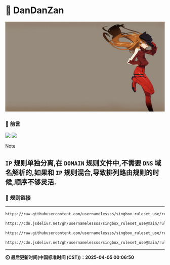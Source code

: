 
# 🧸 DanDanZan
![](https://raw.githubusercontent.com/usernamelessss/picture-bed/main/images/202504042256831.jpg)
### 📣 前言
![](https://shields.io/badge/-移除重复规则-ff69b4) ![](https://shields.io/badge/-IP&nbsp;规则单独存放不与&nbsp;DOMAIN&nbsp;等混合-green)
> [!NOTE]
**`IP` 规则单独分离,在 `DOMAIN` 规则文件中,不需要 `DNS` 域名解析的,如果和 `IP` 规则混合,导致排列路由规则的时候,顺序不够灵活.**
---

###  🔗 规则链接
---

```url
https://raw.githubusercontent.com/usernamelessss/singbox_ruleset_use/refs/heads/main/rule/DanDanZan/DanDanZan_No_IP.json
```

```url
https://cdn.jsdelivr.net/gh/usernamelessss/singbox_ruleset_use@main/rule/DanDanZan/DanDanZan_No_IP.json
```

```url
https://raw.githubusercontent.com/usernamelessss/singbox_ruleset_use/refs/heads/main/rule/DanDanZan/DanDanZan_No_IP.srs
```

```url
https://cdn.jsdelivr.net/gh/usernamelessss/singbox_ruleset_use@main/rule/DanDanZan/DanDanZan_No_IP.srs
```

---
**⏲️ 最后更新时间(中国标准时间 (CST))：2025-04-05 00:06:50**